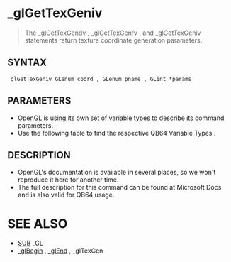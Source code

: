 # _glGetTexGeniv
> The _glGetTexGendv , _glGetTexGenfv , and _glGetTexGeniv statements return texture coordinate generation parameters.

## SYNTAX
`_glGetTexGeniv GLenum coord , GLenum pname , GLint *params`

## PARAMETERS
* OpenGL is using its own set of variable types to describe its command parameters.
* Use the following table to find the respective QB64 Variable Types .


## DESCRIPTION
* OpenGL's documentation is available in several places, so we won't reproduce it here for another time.
* The full description for this command can be found at Microsoft Docs and is also valid for QB64 usage.


# SEE ALSO
* [SUB](SUB.md) _GL
* [_glBegin](_glBegin.md) , [_glEnd](_glEnd.md) , _glTexGen

